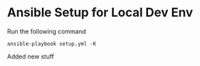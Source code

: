 # Ansible Setup for Local Dev Env

Run the following command

```
ansible-playbook setup.yml -K
```

Added new stuff
